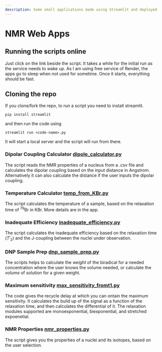 ```yaml
---
description: Some small applications made using Streamlit and deployed with Render.
---
```


# NMR Web Apps

## Running the scripts online
Just click on the link beside the script.
It takes a while for the initial run as the service needs to wake up.
As I am using free service of Render, the apps go to sleep when not used for sometime.
Once it starts, everything should be fast.


## Cloning the repo
If you clone/fork the repo, to run a script you need to install streamlit.
```
pip install streamlit
```
and then run the code using
```
streamlit run <code-name>.py
```
It will start a local server and the script will run from there.

### Dipolar Coupling Calculator [dipole_calculator.py](https://dipole-to-distance.onrender.com/)

The script reads the NMR properties of a nucleus from a .csv file and calculates the dipolar coupling based on the input distance in Angstrom. Alternatively it can also calculate the distance if the user inputs the dipolar coupling.

### Temperature Calculator [temp_from_KBr.py](https://temp-from-brt1.onrender.com/)

The script calculates the temperature of a sample, based on the relaxation time of $^79$Br in KBr. More details are in the app.

### Inadequate Efficiency [inadequate_efficiency.py](https://inadequate-efficiency.onrender.com/)

The script calculates the inadequate efficiency based on the relaxation time ($T'_2$) and the J-coupling between the nuclei under observation.

### DNP Sample Prep [dnp_sample_prep.py](https://dnp-sample-prep.onrender.com/)

The scripts helps to calculate the *weight* of the biradical for a needed concentration where the user knows the volume needed, or calculate the *volume* of solution for a given weight.

### Maximum sensitivity [max_sensitivity_fromt1.py](https://optimum-recycle-delay.onrender.com/)

The code gives the recycle delay at which you can ontain the maximum sensitivity. It calculates the build up of the signal as a function of the relaxation time, and then calculates the differential of it. The relaxation modules supported are monoexponential, biexponential, and stretched expoenetial.

### NMR Properties [nmr_properties.py](https://nmr-properties.onrender.com/)
The script gives you the properties of a nuclei and its isotopes, based on the user selection.
